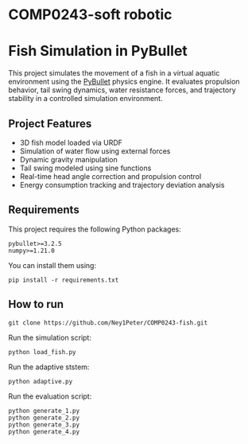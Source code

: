 # COMP0243-soft robotic

# Fish Simulation in PyBullet

This project simulates the movement of a fish in a virtual aquatic environment using the [PyBullet](https://github.com/bulletphysics/bullet3) physics engine. It evaluates propulsion behavior, tail swing dynamics, water resistance forces, and trajectory stability in a controlled simulation environment.

## Project Features

- 3D fish model loaded via URDF
- Simulation of water flow using external forces
- Dynamic gravity manipulation
- Tail swing modeled using sine functions
- Real-time head angle correction and propulsion control
- Energy consumption tracking and trajectory deviation analysis

## Requirements

This project requires the following Python packages:

```plaintext
pybullet>=3.2.5
numpy>=1.21.0
```

You can install them using:
```plaintext
pip install -r requirements.txt
```

## How to run
```plaintext
git clone https://github.com/Ney1Peter/COMP0243-fish.git
```

Run the simulation script:
```plaintext
python load_fish.py
```

Run the adaptive ststem:
```plaintext
python adaptive.py
```

Run the evaluation script:
```plaintext
python generate_1.py
python generate_2.py
python generate_3.py
python generate_4.py
```
